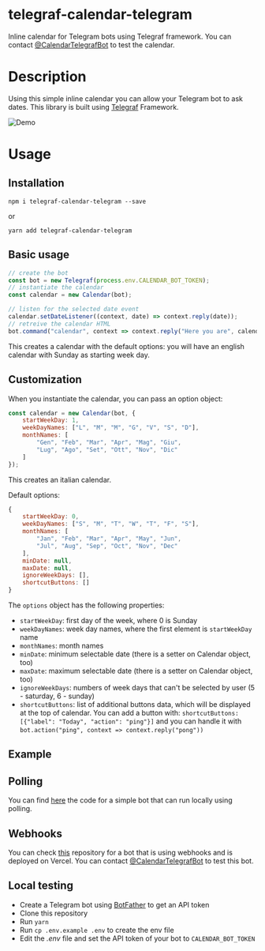 # telegraf-calendar-telegram
Inline calendar for Telegram bots using Telegraf framework.
You can contact [@CalendarTelegrafBot](https://t.me/CalendarTelegrafBot) to test the calendar.

Description
================
Using this simple inline calendar you can allow your Telegram bot to ask dates. This library is built using [Telegraf](https://github.com/telegraf/telegraf) Framework.

![Demo](https://github.com/gianlucaparadise/telegraf-calendar-telegram/blob/master/images/demo.gif "Demo")

Usage
================
Installation
---------------

```
npm i telegraf-calendar-telegram --save
```
or
```
yarn add telegraf-calendar-telegram
```

Basic usage
---------------
```javascript
// create the bot
const bot = new Telegraf(process.env.CALENDAR_BOT_TOKEN);
// instantiate the calendar
const calendar = new Calendar(bot);

// listen for the selected date event
calendar.setDateListener((context, date) => context.reply(date));
// retreive the calendar HTML
bot.command("calendar", context => context.reply("Here you are", calendar.getCalendar()));
```

This creates a calendar with the default options: you will have an english calendar with Sunday as starting week day.

Customization
---------------
When you instantiate the calendar, you can pass an option object:

```javascript
const calendar = new Calendar(bot, {
	startWeekDay: 1,
	weekDayNames: ["L", "M", "M", "G", "V", "S", "D"],
	monthNames: [
		"Gen", "Feb", "Mar", "Apr", "Mag", "Giu",
		"Lug", "Ago", "Set", "Ott", "Nov", "Dic"
	]
});
```

This creates an italian calendar.

Default options:

```javascript
{
	startWeekDay: 0,
	weekDayNames: ["S", "M", "T", "W", "T", "F", "S"],
	monthNames: [
		"Jan", "Feb", "Mar", "Apr", "May", "Jun",
		"Jul", "Aug", "Sep", "Oct", "Nov", "Dec"
	],
	minDate: null,
	maxDate: null,
	ignoreWeekDays: [],
	shortcutButtons: []
}
```

The `options` object has the following properties:

- `startWeekDay`: first day of the week, where 0 is Sunday
- `weekDayNames`: week day names, where the first element is `startWeekDay` name
- `monthNames`: month names
- `minDate`: minimum selectable date (there is a setter on Calendar object, too)
- `maxDate`: maximum selectable date (there is a setter on Calendar object, too)
- `ignoreWeekDays`: numbers of week days that can't be selected by user (5 - saturday, 6 - sunday)
- `shortcutButtons`: list of additional buttons data, which will be displayed at the top of calendar. You can add a button with: `shortcutButtons: [{"label": "Today", "action": "ping"}]` and you can handle it with `bot.action("ping", context => context.reply("pong"))`


Example
-----------

## Polling

You can find [here](./bot/index.js) the code for a simple bot that can run locally using polling.

## Webhooks

You can check [this](https://github.com/gianlucaparadise/telegraf-calendar-telegram-bot/blob/main/src/bot-setup.js) repository for a bot that is using webhooks and is deployed on Vercel. You can contact [@CalendarTelegrafBot](https://t.me/CalendarTelegrafBot) to test this bot.

Local testing
-----------
* Create a Telegram bot using [BotFather](https://core.telegram.org/bots#6-botfather) to get an API token
* Clone this repository
* Run `yarn`
* Run `cp .env.example .env` to create the env file
* Edit the _.env_ file and set the API token of your bot to `CALENDAR_BOT_TOKEN`